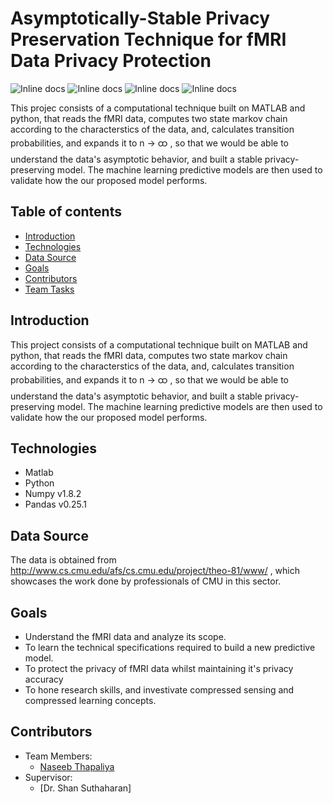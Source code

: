 # Asymptotically-Stable Privacy Preservation Technique for fMRI Data Privacy Protection
![Inline docs](https://img.shields.io/github/issues/naseebth/GraduateProject_Shan_Lab)
![Inline docs](https://img.shields.io/github/stars/naseebth/GraduateProject_Shan_Lab)
![Inline docs](https://img.shields.io/github/license/naseebth/GraduateProject_Shan_Lab)
![Inline docs](https://img.shields.io/twitter/url?url=https%3A%2F%2Fgithub.com%2FUNCG-CSE%2FBudget_Text_Analysis%2Fedit%2Fmaster%2FREADME.md)

This projec consists of a computational technique built on MATLAB and python, that reads the fMRI data, 
computes two state markov chain according to the characterstics of the data, and, calculates transition
probabilities, and expands it to n -> ထ , so that we would be able to understand the data's asymptotic behavior, 
and built a stable privacy-preserving model. The machine learning predictive models are then used to validate how the our proposed model performs.

## Table of contents
* [Introduction](#introduction)
* [Technologies](#technologies)
* [Data Source](#data-source)
* [Goals](#goals)
* [Contributors](#contributors)
* [Team Tasks](#team-tasks)

## Introduction
This project consists of a computational technique built on MATLAB and python, that reads the fMRI data, 
computes two state markov chain according to the characterstics of the data, and, calculates transition
probabilities, and expands it to n -> ထ , so that we would be able to understand the data's asymptotic behavior, 
and built a stable privacy-preserving model. The machine learning predictive models are then used to validate how the our proposed model performs.


## Technologies
  * Matlab
  * Python
  * Numpy v1.8.2
  * Pandas v0.25.1

## Data Source
The data is obtained from http://www.cs.cmu.edu/afs/cs.cmu.edu/project/theo-81/www/ , which showcases the work done by professionals of CMU in this sector.


## Goals
   * Understand the fMRI data and analyze its scope.
   * To learn the technical specifications required to build a new predictive model.
   * To protect the privacy of fMRI data whilst maintaining it's privacy accuracy
   * To hone research skills, and investivate compressed sensing and compressed learning concepts.
   
## Contributors
   * Team Members:
       * [Naseeb Thapaliya](https://github.com/naseebth)
   * Supervisor:
       * [Dr. Shan Suthaharan]
